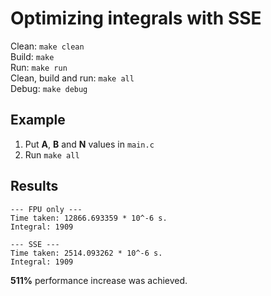 # Optimizing integrals with SSE
Clean: `make clean`  
Build: `make`  
Run: `make run`  
Clean, build and run: `make all`  
Debug: `make debug`

## Example
1. Put **A**, **B** and **N** values in `main.c`
2. Run `make all`

## Results  
```
--- FPU only ---
Time taken: 12866.693359 * 10^-6 s.
Integral: 1909

--- SSE ---
Time taken: 2514.093262 * 10^-6 s.
Integral: 1909
```
**511%** performance increase was achieved.